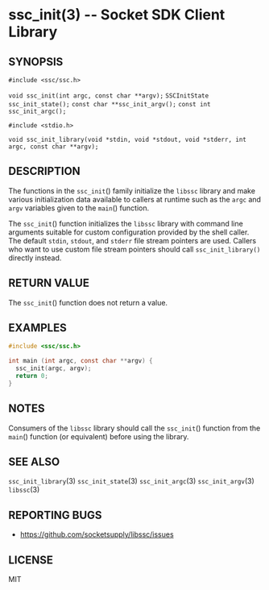 ssc_init(3) -- Socket SDK Client Library
================================================

## SYNOPSIS

  `#include <ssc/ssc.h>`

  `void ssc_init(int argc, const char **argv);`
  `SSCInitState ssc_init_state();`
  `const char **ssc_init_argv();`
  `const int ssc_init_argc();`

  `#include <stdio.h>`

  `void ssc_init_library(void *stdin, void *stdout, void *stderr, int argc, const char **argv);`

## DESCRIPTION

The functions in the `ssc_init`() family initialize the `libssc` library and
make various initialization data available to callers at runtime such as
the `argc` and `argv` variables given to the `main`() function.

The `ssc_init`() function initializes the `libssc` library with command line
arguments suitable for custom configuration provided by the shell caller.
The default `stdin`, `stdout`, and `stderr` file stream pointers are used.
Callers who want to use custom file stream pointers should call
`ssc_init_library()` directly instead.

## RETURN VALUE

The `ssc_init`() function does not return a value.

## EXAMPLES

  ```c
  #include <ssc/ssc.h>

  int main (int argc, const char **argv) {
    ssc_init(argc, argv);
    return 0;
  }
  ```

## NOTES

Consumers of the `libssc` library should call the `ssc_init`() function from the
`main`() function (or equivalent) before using the library.

## SEE ALSO

  `ssc_init_library`(3)
  `ssc_init_state`(3)
  `ssc_init_argc`(3)
  `ssc_init_argv`(3)
  `libssc`(3)

## REPORTING BUGS

  - <https://github.com/socketsupply/libssc/issues>

## LICENSE

MIT
